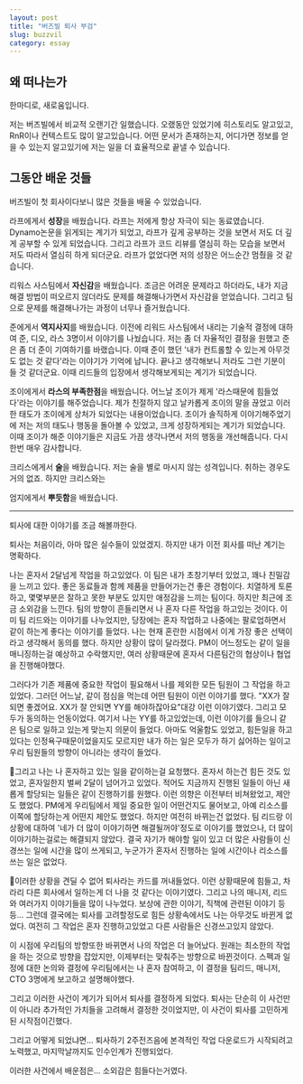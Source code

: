 ```yaml
---
layout: post
title: "버즈빌 퇴사 부검"
slug: buzzvil
category: essay
---
```


## 왜 떠나는가

한마디로, 새로움입니다.

저는 버즈빌에서 비교적 오랜기간 일했습니다. 오랬동안 있었기에 히스토리도 알고있고, RnR이나 컨텍스트도 많이 알고있습니다. 어떤 문서가 존재하는지, 어디가면 정보를 얻을 수 있는지 알고있기에 저는 일을 더 효율적으로 끝낼 수 있습니다.

## 그동안 배운 것들

버즈빌이 첫 회사이다보니 많은 것들을 배울 수 있었습니다.

라프에게서 **성장**을 배웠습니다. 라프는 저에게 항상 자극이 되는 동료였습니다. Dynamo논문을 읽게되는 계기가 되었고, 라프가 깊게 공부하는 것을 보면서 저도 더 깊게 공부할 수 있게 되었습니다. 그리고 라프가 코드 리뷰를 열심히 하는 모습을 보면서 저도 따라서 열심히 하게 되더군요. 라프가 없었다면 저의 성장은 어느순간 멈췄을 것 같습니다.

리워스 사스팀에서 **자신감**을 배웠습니다. 조금은 어려운 문제라고 하더라도, 내가 지금 해결 방법이 떠오르지 않더라도 문제를 해결해나가면서 자신감을 얻었습니다. 그리고 팀으로 문제를 해결해나가는 과정이 너무나 즐거웠습니다.

준에게서 **역지사지**를 배웠습니다. 이전에 리워드 사스팀에서 내리는 기술적 결정에 대하여 준, 디오, 라스 3명이서 이야기를 나눴습니다. 저는 좀 더 자율적인 결정을 원했고 준은 좀 더 준이 기여하기를 바랬습니다. 이때 준이 했던 '내가 컨트롤할 수 있는게 아무것도 없는 것 같다'라는 이야기가 기억에 납니다. 끝나고 생각해보니 저라도 그런 기분이 들 것 같더군요. 이때 리드들의 입장에서 생각해보게되는 계기가 되었습니다.

조이에게서 **라스의 부족한점**을 배웠습니다. 어느날 조이가 제게 '라스때문에 힘들었다'라는 이야기를 해주었습니다. 제가 친절하지 않고 날카롭게 조이의 말을 끊었고 이러한 태도가 조이에게 상처가 되었다는 내용이었습니다. 조이가 솔직하게 이야기해주었기에 저는 저의 태도나 행동을 돌아볼 수 있었고, 크게 성장하게되는 계기가 되었습니다. 이때 조이가 해준 이야기들은 지금도 가끔 생각나면서 저의 행동을 개선해줍니다. 다시한번 매우 감사합니다.

크리스에게서 **술**을 배웠습니다. 저는 술을 별로 마시지 않는 성격입니다. 취하는 경우도 거의 없죠. 하지만 크리스와는

엄지에게서 **뿌듯함**을 배웠습니다.

---

퇴사에 대한 이야기를 조금 해볼까한다.

퇴사는 처음이라, 아마 많은 실수들이 있었겠지. 하지만 내가 이전 회사를 떠난 계기는 명확하다.

나는 혼자서 2달넘게 작업을 하고있었다. 이 팀은 내가 초창기부터 있었고, 꽤나 친밀감을 느끼고 있다. 좋은 동료들과 함께 제품을 만들어가는건 좋은 경험이다. 치열하게 토론하고, 몇몇부분은 잘하고 못한 부분도 있지만 애정감을 느끼는 팀이다. 하지만 최근에 조금 소외감을 느낀다. 팀의 방향이 흔들리면서 나 혼자 다른 작업을 하고있는 것이다. 이미 팀 리드와는 이야기를 나누었지만, 당장에는 혼자 작업하고 나중에는 팔로업하면서 같이 하는게 좋다는 이야기를 들었다. 나는 현재 혼란한 시점에서 이게 가장 좋은 선택이라고 생각해서 동의를 했다. 하지만 상황이 많이 달라졌다. PM이 어느정도는 같이 일을 매니징하는걸 예상하고 수락했지만, 여러 상황때문에 혼자서 다른팀간의 협상이나 협업을 진행해야했다.

그러다가 기존 제품에 중요한 작업이 필요해서 나를 제외한 모든 팀원이 그 작업을 하고있었다. 그러던 어느날, 같이 점심을 먹는데 어떤 팀원이 이런 이야기를 했다. "XX가 잘 되면 좋겠어요. XX가 잘 안되면 YY를 해야하잖아요"대강 이런 이야기였다. 그리고 모두가 동의하는 언동이었다. 여기서 나는 YY를 하고있었는데, 이런 이야기를 들으니 같은 팀으로 일하고 있는게 맞는지 의문이 들었다. 아마도 억울함도 있었고, 힘든일을 하고있다는 인정욕구때문이었을지도 모르지만 내가 하는 일은 모두가 하기 싫어하는 일이고 우리 팀원들의 방향이 아니라는 생각이 들었다.

그리고 나는 나 혼자하고 있는 일을 같이하는걸 요청했다. 혼자서 하는건 힘든 것도 있었고, 혼자일한지 벌써 2달이 넘어가고 있었다. 적어도 지금까지 진행된 일들이 아닌 새롭게 할당되는 일들은 같이 진행하기를 원했다. 이런 의향은 이전부터 비쳐왔었고, 제안도 했었다. PM에게 우리팀에서 제일 중요한 일이 어떤건지도 물어보고, 아예 리소스를 이쪽에 할당하는게 어떤지 제안도 했었다. 하지만 여전히 바뀌는건 없었다. 팀 리드랑 이 상황에 대하여 '네가 더 많이 이야기하면 해결될꺼야'정도로 이야기를 했었으나, 더 많이 이야기하는걸로는 해결되지 않았다. 결국 자기가 해야할 일이 있고 더 많은 사람들이 신경쓰는 일에 시간을 많이 쓰게되고, 누군가가 혼자서 진행하는 일에 시간이나 리소스를 쓰는 일은 없었다.

이러한 상황을 견딜 수 없어 퇴사라는 카드를 꺼내들었다. 이런 상황때문에 힘들고, 차라리 다른 회사에서 일하는게 더 나을 것 같다는 이야기였다. 그리고 나의 매니저, 리드와 여러가지 이야기들을 많이 나누었다. 보상에 관한 이야기, 직책에 관련된 이야기 등등... 그런데 결국에는 퇴사를 고려할정도로 힘든 상황속에서도 나는 아무것도 바뀐게 없었다. 여전히 그 작업은 혼자 진행하고있었고 다른 사람들은 신경쓰고있지 않았다.

이 시점에 우리팀의 방향또한 바뀌면서 나의 작업은 더 늘어났다. 원래는 최소한의 작업을 하는 것으로 방향을 잡았지만, 이제부터는 맞춰주는 방향으로 바뀐것이다. 스펙과 일정에 대한 논의와 결정에 우리팀에서는 나 혼자 참여하고, 이 결정을 팀리드, 매니저, CTO 3명에게 보고하고 설명해야했다.

그리고 이러한 사건이 계기가 되어서 퇴사를 결정하게 되었다. 퇴사는 단순히 이 사건만이 아니라 추가적인 가치들을 고려해서 결정한 것이었지만, 이 사건이 퇴사를 고민하게 된 시작점이긴했다.

그리고 어떻게 되었냐면... 퇴사하기 2주전즈음에 본격적인 작업 다운로드가 시작되려고 노력했고, 마지막날까지도 인수인계가 진행되었다.

이러한 사건에서 배운점은... 소외감은 힘들다는거였다.
